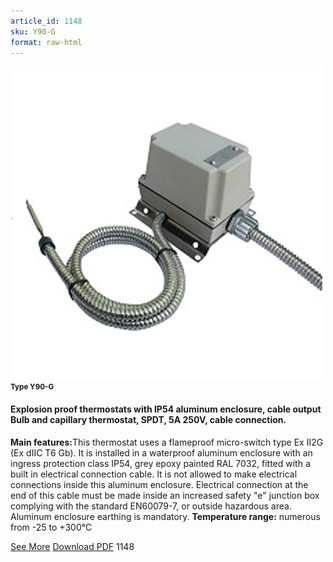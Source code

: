 ```yaml
---
article_id: 1148
sku: Y90-G
format: raw-html
---
```

 <img src="../new-images/Y90-G.jpg" class="card-imgs mb-2">
 <small class="text-grey mb-2"><b>Type Y90-G</b> </small>
 <h4>Explosion proof thermostats with IP54 aluminum enclosure, cable output
 Bulb and capillary thermostat, SPDT, 5A 250V, cable connection.
 </h4>
 <p><b>Main features:</b>This thermostat uses a flameproof micro-switch type Ex II2G (Ex dIIC T6 Gb). It is installed in a waterproof aluminum enclosure with an ingress protection class IP54, grey epoxy painted RAL 7032, fitted with a built in electrical connection cable. It is not allowed to make electrical connections inside this aluminum enclosure. Electrical connection at the end of this cable must be made inside an increased safety &quot;e&quot; junction box complying with the standard EN60079-7, or outside hazardous area. Aluminum enclosure earthing is mandatory.
 <b>Temperature range:</b> numerous from -25 to +300&#xB0;C</p>
 <div class="btns">
 <a href="../en/explosion_proof_thermostats_ip54_aluminum-y90-g.html" class="btn-red">See More</a>
 <a href="../en/pdf/30Bulb and capillary thermostats with IP54 aluminum enclosures Inside Window set point adjustment20140528.pdf " target="_blank" class="btn-red">Download PDF</a>
 <!-- <a href="http://www.ultimheat.com/cat4.html" target="_blank" class="access-link"> Access full catalogue <i class="fa fa-external-link" aria-hidden="true"></i> </a> -->
 <span class="number-btn">1148</span>
 </div>
 